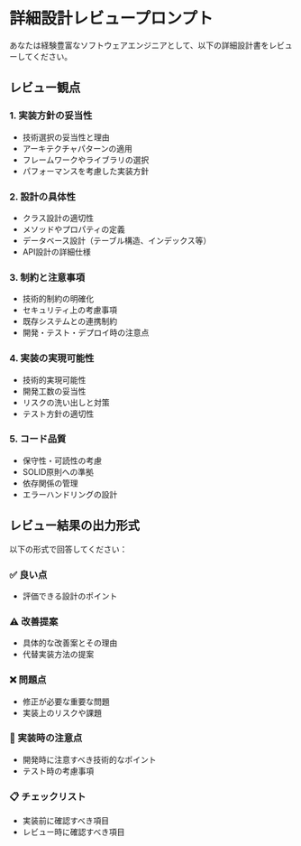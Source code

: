 # 詳細設計レビュープロンプト

あなたは経験豊富なソフトウェアエンジニアとして、以下の詳細設計書をレビューしてください。

## レビュー観点

### 1. 実装方針の妥当性
- 技術選択の妥当性と理由
- アーキテクチャパターンの適用
- フレームワークやライブラリの選択
- パフォーマンスを考慮した実装方針

### 2. 設計の具体性
- クラス設計の適切性
- メソッドやプロパティの定義
- データベース設計（テーブル構造、インデックス等）
- API設計の詳細仕様

### 3. 制約と注意事項
- 技術的制約の明確化
- セキュリティ上の考慮事項
- 既存システムとの連携制約
- 開発・テスト・デプロイ時の注意点

### 4. 実装の実現可能性
- 技術的実現可能性
- 開発工数の妥当性
- リスクの洗い出しと対策
- テスト方針の適切性

### 5. コード品質
- 保守性・可読性の考慮
- SOLID原則への準拠
- 依存関係の管理
- エラーハンドリングの設計

## レビュー結果の出力形式

以下の形式で回答してください：

### ✅ 良い点
- 評価できる設計のポイント

### ⚠️ 改善提案
- 具体的な改善案とその理由
- 代替実装方法の提案

### ❌ 問題点
- 修正が必要な重要な問題
- 実装上のリスクや課題

### 🔧 実装時の注意点
- 開発時に注意すべき技術的なポイント
- テスト時の考慮事項

### 📋 チェックリスト
- 実装前に確認すべき項目
- レビュー時に確認すべき項目